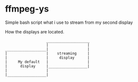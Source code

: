 # ffmpeg-ys
Simple bash script what i use to stream from my second display

How the displays are located.

```
                   ____________________
                   |                  |
___________________|                  |
|                  |    streaming     |
|                  |     display      |
|     My default   |                  |
|      display     |__________________|
|                  |
|__________________|

```
